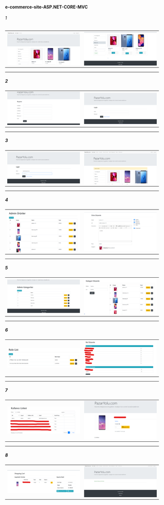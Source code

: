 #### e-commerce-site-ASP.NET-CORE-MVC
###### 1
<table>
  <tr>
    <td>
      <img src="site-pictures/1.png">
    </td>
    <td>
      <img src="site-pictures/2.png">
    </td>
  </tr>
</table>
<hr>

##### 2
<table>
  <tr>
    <td>
      <img src="site-pictures/3.png">
    </td>
    <td>
      <img src="site-pictures/4.png">
    </td>
  </tr>
</table>
<hr>

##### 3
<table>
  <tr>
    <td>
      <img src="site-pictures/5.png">
    </td>
    <td>
      <img src="site-pictures/6.png">
    </td>
  </tr>
</table>
<hr>

##### 4
<table>
  <tr>
    <td>
      <img src="site-pictures/7.png">
    </td>
    <td>
      <img src="site-pictures/8.png">
    </td>
  </tr>
</table>
<hr>

##### 5
<table>
  <tr>
    <td>
      <img src="site-pictures/9.png">
    </td>
    <td>
      <img src="site-pictures/10.png">
    </td>
  </tr>
</table>
<hr>

##### 6
<table>
  <tr>
    <td>
      <img src="site-pictures/11.png">
    </td>
    <td>
      <img src="site-pictures/12.png">
    </td>
  </tr>
</table>
<hr>

##### 7
<table>
  <tr>
    <td>
      <img src="site-pictures/13.png">
    </td>
    <td>
      <img src="site-pictures/14.png">
    </td>
  </tr>
</table>
<hr>

##### 8
<table>
  <tr>
    <td>
      <img src="site-pictures/15.png">
    </td>
    <td>
      <img src="site-pictures/16.png">
    </td>
  </tr>
</table>

